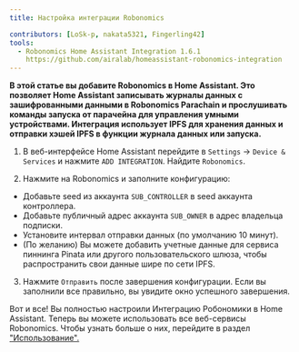 ```yaml
---
title: Настройка интеграции Robonomics

contributors: [LoSk-p, nakata5321, Fingerling42]
tools:
  - Robonomics Home Assistant Integration 1.6.1
    https://github.com/airalab/homeassistant-robonomics-integration
---
```


**В этой статье вы добавите Robonomics в Home Assistant. Это позволяет Home Assistant записывать журналы данных с зашифрованными данными в Robonomics Parachain и прослушивать команды запуска от парачейна для управления умными устройствами. Интеграция использует IPFS для хранения данных и отправки хэшей IPFS в функции журнала данных или запуска.**

<robo-wiki-video autoplay loop controls :videos="[{src: 'QmQp66J943zbF6iFdkKQpBikSbm9jV9La25bivKd7cz6fD', type:'mp4'}]" />

1. В веб-интерфейсе Home Assistant перейдите в `Settings` -> `Device & Services` и нажмите `ADD INTEGRATION`. Найдите `Robonomics`.

2. Нажмите на Robonomics и заполните конфигурацию: 

- Добавьте seed из аккаунта `SUB_CONTROLLER` в seed аккаунта контроллера.
- Добавьте публичный адрес аккаунта `SUB_OWNER` в адрес владельца подписки.
- Установите интервал отправки данных (по умолчанию 10 минут).
- (По желанию) Вы можете добавить учетные данные для сервиса пиннинга Pinata или другого пользовательского шлюза, чтобы распространить свои данные шире по сети IPFS.

3. Нажмите `Отправить` после завершения конфигурации. Если вы заполнили все правильно, вы увидите окно успешного завершения.

Вот и все! Вы полностью настроили Интеграцию Робономики в Home Assistant. Теперь вы можете использовать все
веб-сервисы Robonomics. Чтобы узнать больше о них, перейдите в раздел ["Использование".](/docs/global-administration)
